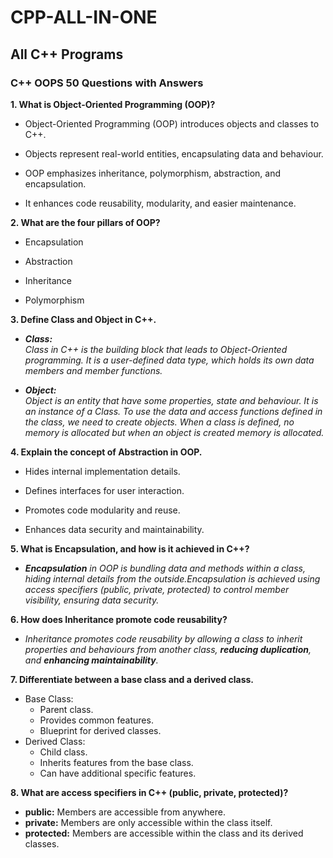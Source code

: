 # CPP-ALL-IN-ONE

## All C++ Programs

### C++ OOPS 50 Questions with Answers

**1. What is Object-Oriented Programming (OOP)?**

   - Object-Oriented Programming (OOP) introduces objects and classes to C++.

   -	Objects represent real-world entities, encapsulating data and behaviour.

   -	OOP emphasizes inheritance, polymorphism, abstraction, and encapsulation.

   -	It enhances code reusability, modularity, and easier maintenance.


**2. What are the four pillars of OOP?**

   - Encapsulation

   - Abstraction

   - Inheritance

   - Polymorphism


**3. Define Class and Object in C++.** <br>
- ***Class:***<br>
_Class in C++ is the building block that leads to Object-Oriented programming._
_It is a user-defined data type, which holds its own data members and member functions._


- ***Object:***<br>
_Object is an entity that have some properties, state and behaviour. It is an instance of a Class._
_To use the data and access functions defined in the class, we need to create objects._
_When a class is defined, no memory is allocated but when an object is created memory is allocated._


**4.	Explain the concept of Abstraction in OOP.** <br>

   - Hides internal implementation details.

   - Defines interfaces for user interaction.

   - Promotes code modularity and reuse.

   - Enhances data security and maintainability.


**5.	What is Encapsulation, and how is it achieved in C++?**

- ***Encapsulation*** _in OOP is bundling data and methods within a class, hiding internal details from the outside.Encapsulation is achieved using access specifiers (public, private, protected) to control member visibility, ensuring data security._

**6.	How does Inheritance promote code reusability?** <br>
- _Inheritance promotes code reusability by allowing a class to inherit properties and behaviours from another class, ***reducing duplication***, and ***enhancing maintainability***._

**7.	Differentiate between a base class and a derived class.** <br>

   - Base Class:
      - Parent class.
      - Provides common features.
      - Blueprint for derived classes.
   - Derived Class:
      - Child class.
      - Inherits features from the base class.
      - Can have additional specific features.

   **8.	What are access specifiers in C++ (public, private, protected)?**

   - **public:** Members are accessible from anywhere.
   - **private:** Members are only accessible within the class itself.
   - **protected:** Members are accessible within the class and its derived classes.

   
